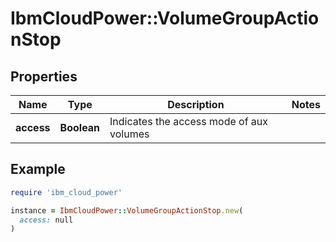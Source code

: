 # IbmCloudPower::VolumeGroupActionStop

## Properties

| Name | Type | Description | Notes |
| ---- | ---- | ----------- | ----- |
| **access** | **Boolean** | Indicates the access mode of aux volumes |  |

## Example

```ruby
require 'ibm_cloud_power'

instance = IbmCloudPower::VolumeGroupActionStop.new(
  access: null
)
```

